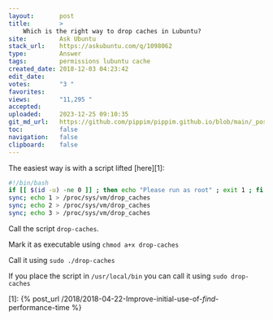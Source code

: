 ```yaml
---
layout:       post
title:        >
    Which is the right way to drop caches in Lubuntu?
site:         Ask Ubuntu
stack_url:    https://askubuntu.com/q/1098062
type:         Answer
tags:         permissions lubuntu cache
created_date: 2018-12-03 04:23:42
edit_date:    
votes:        "3 "
favorites:    
views:        "11,295 "
accepted:     
uploaded:     2023-12-25 09:10:35
git_md_url:   https://github.com/pippim/pippim.github.io/blob/main/_posts/2018/2018-12-03-Which-is-the-right-way-to-drop-caches-in-Lubuntu_.md
toc:          false
navigation:   false
clipboard:    false
---
```


The easiest way is with a script lifted [here][1]:



``` bash
#!/bin/bash
if [[ $(id -u) -ne 0 ]] ; then echo "Please run as root" ; exit 1 ; fi
sync; echo 1 > /proc/sys/vm/drop_caches
sync; echo 2 > /proc/sys/vm/drop_caches
sync; echo 3 > /proc/sys/vm/drop_caches
```

Call the script `drop-caches`.

Mark it as executable using `chmod a+x drop-caches`

Call it using `sudo ./drop-caches`

If you place the script in `/usr/local/bin` you can call it using `sudo drop-caches`

  [1]: {% post_url /2018/2018-04-22-Improve-initial-use-of-_find_-performance-time %}

